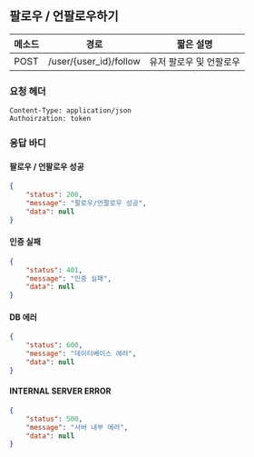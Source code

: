 ## 팔로우 / 언팔로우하기

| 메소드 | 경로                     | 짧은 설명               |
| ------ | ------------------------ | ----------------------- |
| POST   | /user/{user_id}/follow | 유저 팔로우 및 언팔로우 |



### 요청 헤더

```
Content-Type: application/json
Authoirzation: token
```



### 응답 바디

#### 팔로우 / 언팔로우 성공

```json
{
    "status": 200,
    "message": "팔로우/언팔로우 성공",
    "data": null
}
```

#### 인증 실패

```json
{
    "status": 401,
    "message": "인증 실패",
    "data": null
}
```

#### DB 에러

```json
{
    "status": 600,
    "message": "데이터베이스 에러",
    "data": null
}
```

#### INTERNAL SERVER ERROR
   
   ```json
   {
       "status": 500,
       "message": "서버 내부 에러",
       "data": null
   }
   ```